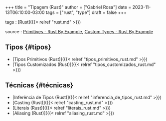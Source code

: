 +++
title = "Tipagem (Rust)"
author = ["Gabriel Rosa"]
date = 2023-11-13T06:10:00-03:00
tags = ["rust", "type"]
draft = false
+++

tags
: [Rust]({{< relref "rust.md" >}})

source
: [Primitives - Rust By Example](https://doc.rust-lang.org/rust-by-example/primitives.html), [Custom Types - Rust By Example](https://doc.rust-lang.org/rust-by-example/custom_types.html)


## Tipos {#tipos}

-   [Tipos Primitivos (Rust)]({{< relref "tipos_primitivos_rust.md" >}})
-   [Tipos Customizados (Rust)]({{< relref "tipos_customizados_rust.md" >}})


## Técnicas {#técnicas}

-   [Inferência de Tipos (Rust)]({{< relref "inferencia_de_tipos_rust.md" >}})
-   [Casting (Rust)]({{< relref "casting_rust.md" >}})
-   [Literais (Rust)]({{< relref "literais_rust.md" >}})
-   [Aliasing (Rust)]({{< relref "aliasing_rust.md" >}})
